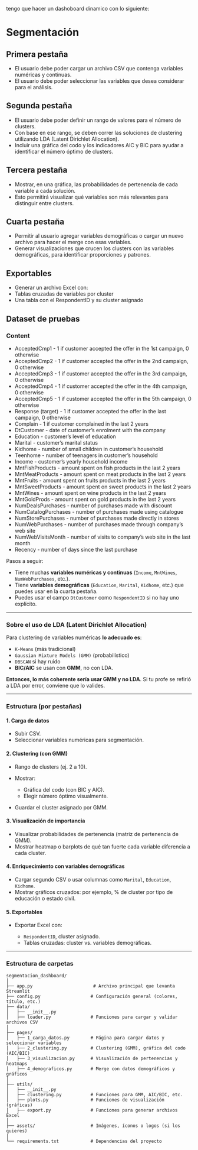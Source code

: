 tengo que hacer un dashoboard dinamico con lo siguiente:
# Segmentación

## Primera pestaña

- El usuario debe poder cargar un archivo CSV que contenga variables numéricas y continuas.
- El usuario debe poder seleccionar las variables que desea considerar para el análisis.

## Segunda pestaña

- El usuario debe poder definir un rango de valores para el número de clusters.
- Con base en ese rango, se deben correr las soluciones de clustering utilizando LDA (Latent Dirichlet Allocation).
- Incluir una gráfica del codo y los indicadores AIC y BIC para ayudar a identificar el número óptimo de clusters.

## Tercera pestaña

- Mostrar, en una gráfica, las probabilidades de pertenencia de cada variable a cada solución.
- Esto permitirá visualizar qué variables son más relevantes para distinguir entre clusters.

## Cuarta pestaña

- Permitir al usuario agregar variables demográficas o cargar un nuevo archivo para hacer el merge con esas variables.
- Generar visualizaciones que crucen los clusters con las variables demográficas, para identificar proporciones y patrones.

## Exportables

- Generar un archivo Excel con:
- Tablas cruzadas de variables por cluster
- Una tabla con el RespondentID y su cluster asignado


## Dataset de pruebas

### Content
- AcceptedCmp1 - 1 if customer accepted the offer in the 1st campaign, 0 otherwise
- AcceptedCmp2 - 1 if customer accepted the offer in the 2nd campaign, 0 otherwise
- AcceptedCmp3 - 1 if customer accepted the offer in the 3rd campaign, 0 otherwise
- AcceptedCmp4 - 1 if customer accepted the offer in the 4th campaign, 0 otherwise
- AcceptedCmp5 - 1 if customer accepted the offer in the 5th campaign, 0 otherwise
- Response (target) - 1 if customer accepted the offer in the last campaign, 0 otherwise
- Complain - 1 if customer complained in the last 2 years
- DtCustomer - date of customer’s enrolment with the company
- Education - customer’s level of education
- Marital - customer’s marital status
- Kidhome - number of small children in customer’s household
- Teenhome - number of teenagers in customer’s household
- Income - customer’s yearly household income
- MntFishProducts - amount spent on fish products in the last 2 years
- MntMeatProducts - amount spent on meat products in the last 2 years
- MntFruits - amount spent on fruits products in the last 2 years
- MntSweetProducts - amount spent on sweet products in the last 2 years
- MntWines - amount spent on wine products in the last 2 years
- MntGoldProds - amount spent on gold products in the last 2 years
- NumDealsPurchases - number of purchases made with discount
- NumCatalogPurchases - number of purchases made using catalogue
- NumStorePurchases - number of purchases made directly in stores
- NumWebPurchases - number of purchases made through company’s web site
- NumWebVisitsMonth - number of visits to company’s web site in the last month
- Recency - number of days since the last purchase


Pasos a seguir:


* Tiene muchas **variables numéricas y continuas** (`Income`, `MntWines`, `NumWebPurchases`, etc.).
* Tiene **variables demográficas** (`Education`, `Marital`, `Kidhome`, etc.) que puedes usar en la cuarta pestaña.
* Puedes usar el campo `DtCustomer` como `RespondentID` si no hay uno explícito.

---

### Sobre el uso de **LDA (Latent Dirichlet Allocation)**


Para clustering de variables numéricas **lo adecuado es**:

* `K-Means` (más tradicional)
* `Gaussian Mixture Models (GMM)` (probabilístico)
* `DBSCAN` si hay ruido
* **BIC/AIC** se usan con **GMM**, no con LDA.

 **Entonces, lo más coherente sería usar GMM y no LDA**. Si tu profe se refirió a LDA por error, conviene que lo valides.



---

### Estructura  (por pestañas)

#### **1. Carga de datos**

* Subir CSV.
* Seleccionar variables numéricas para segmentación.

#### **2. Clustering (con GMM)**

* Rango de clusters (ej. 2 a 10).
* Mostrar:

  * Gráfica del codo (con BIC y AIC).
  * Elegir número óptimo visualmente.
* Guardar el cluster asignado por GMM.

#### **3. Visualización de importancia**

* Visualizar probabilidades de pertenencia (matriz de pertenencia de GMM).
* Mostrar heatmap o barplots de qué tan fuerte cada variable diferencia a cada cluster.

#### **4. Enriquecimiento con variables demográficas**

* Cargar segundo CSV o usar columnas como `Marital`, `Education`, `Kidhome`.
* Mostrar gráficos cruzados: por ejemplo, % de cluster por tipo de educación o estado civil.

#### **5. Exportables**

* Exportar Excel con:

  * `RespondentID`, cluster asignado.
  * Tablas cruzadas: cluster vs. variables demográficas.

---

### Estructura de carpetas

```plaintext
segmentacion_dashboard/
│
├── app.py                       # Archivo principal que levanta Streamlit
├── config.py                   # Configuración general (colores, título, etc.)
├── data/
│   ├── __init__.py
│   ├── loader.py               # Funciones para cargar y validar archivos CSV
│
├── pages/
│   ├── 1_carga_datos.py        # Página para cargar datos y seleccionar variables
│   ├── 2_clustering.py         # Clustering (GMM), gráfica del codo (AIC/BIC)
│   ├── 3_visualizacion.py      # Visualización de pertenencias y heatmaps
│   ├── 4_demograficos.py       # Merge con datos demográficos y gráficos
│
├── utils/
│   ├── __init__.py
│   ├── clustering.py           # Funciones para GMM, AIC/BIC, etc.
│   ├── plots.py                # Funciones de visualización (gráficas)
│   ├── export.py               # Funciones para generar archivos Excel
│
├── assets/                     # Imágenes, íconos o logos (si los quieres)
│
└── requirements.txt            # Dependencias del proyecto
```


